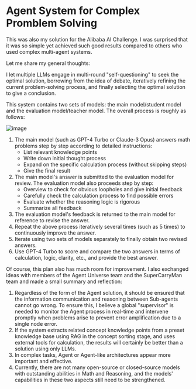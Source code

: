 # Agent System for Complex Promblem Solving

This was also my solution for the Alibaba AI Challenge. I was surprised that it was so simple yet achieved such good results compared to others who used complex multi-agent systems.

Let me share my general thoughts:

I let multiple LLMs engage in multi-round "self-questioning" to seek the optimal solution, borrowing from the idea of debate, iteratively refining the current problem-solving process, and finally selecting the optimal solution to give a conclusion.

This system contains two sets of models: the main model/student model and the evaluation model/teacher model. The overall process is roughly as follows:

![image](https://github.com/richards199999/Agent-System-for-Complex-Promblem-Solving/assets/142148415/3d946ec6-8433-4da2-9789-7281b0831873)

1. The main model (such as GPT-4 Turbo or Claude-3 Opus) answers math problems step by step according to detailed instructions:
   - List relevant knowledge points
   - Write down initial thought process
   - Expand on the specific calculation process (without skipping steps)
   - Give the final result
2. The main model's answer is submitted to the evaluation model for review. The evaluation model also proceeds step by step:
   - Overview to check for obvious loopholes and give initial feedback
   - Carefully check the calculation process to find possible errors
   - Evaluate whether the reasoning logic is rigorous
   - Summarize all feedback
3. The evaluation model's feedback is returned to the main model for reference to revise the answer.
4. Repeat the above process iteratively several times (such as 5 times) to continuously improve the answer.
5. Iterate using two sets of models separately to finally obtain two revised answers.
6. Use GPT-4 Turbo to score and compare the two answers in terms of calculation, logic, clarity, etc., and provide the best answer.

Of course, this plan also has much room for improvement. I also exchanged ideas with members of the Agent Universe team and the SuperCarryMan team and made a small summary and reflection:

1. Regardless of the form of the Agent solution, it should be ensured that the information communication and reasoning between Sub-agents cannot go wrong. To ensure this, I believe a global "supervisor" is needed to monitor the Agent process in real-time and intervene promptly when problems arise to prevent error amplification due to a single node error.
2. If the system extracts related concept knowledge points from a preset knowledge base using RAG in the concept sorting stage, and uses external tools for calculation, the results will certainly be better than a solution using only LLMs.
3. In complex tasks, Agent or Agent-like architectures appear more important and effective.
4. Currently, there are not many open-source or closed-source models with outstanding abilities in Math and Reasoning, and the models' capabilities in these two aspects still need to be strengthened.
